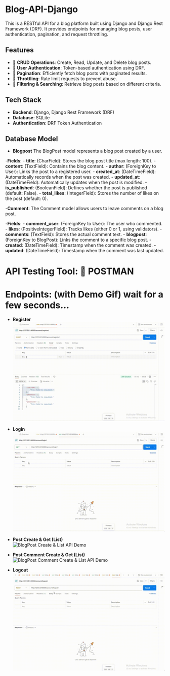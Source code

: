 # Blog-API-Django
This is a RESTful API for a blog platform built using Django and Django Rest Framework (DRF). 
It provides endpoints for managing blog posts, user authentication, pagination, and request throttling.

## Features
- 🔹 **CRUD Operations**: Create, Read, Update, and Delete blog posts.
- 🔹 **User Authentication**: Token-based authentication using DRF.
- 🔹 **Pagination**: Efficiently fetch blog posts with paginated results.
- 🔹 **Throttling**: Rate limit requests to prevent abuse.
- 🔹 **Filtering & Searching**: Retrieve blog posts based on different criteria.

## Tech Stack
- **Backend**: Django, Django Rest Framework (DRF)
- **Database**: SQLite 
- **Authentication**: DRF Token Authentication 

## Database Model
- **Blogpost**
The BlogPost model represents a blog post created by a user.

-**Fields**:
    - **title**: (CharField): Stores the blog post title (max length: 100).
    - **content**: (TextField): Contains the blog content.
    - **author**: (ForeignKey to User): Links the post to a registered user.
    - **created_at**: (DateTimeField): Automatically records when the post was created.
    - **updated_at**: (DateTimeField): Automatically updates when the post is modified.
    - **is_published**: (BooleanField): Defines whether the post is published (default: False).
    - **total_likes**: (IntegerField): Stores the number of likes on the post (default: 0).

-**Comment**:
The Comment model allows users to leave comments on a blog post.

-**Fields**:
    - **comment_user**: (ForeignKey to User): The user who commented.
    - **likes**: (PositiveIntegerField): Tracks likes (either 0 or 1, using validators).
    - **comments**: (TextField): Stores the actual comment text.
    - **blogpost**: (ForeignKey to BlogPost): Links the comment to a specific blog post.
    - **created**: (DateTimeField): Timestamp when the comment was created.
    - **updated**: (DateTimeField): Timestamp when the comment was last updated.

# API Testing Tool: 🔬 POSTMAN 

# Endpoints: (with Demo Gif) wait for a few seconds...

- **Register**  
  ![Register API Demo](https://github.com/Ananthakrishnan12/Blog-API-Django/blob/main/demo/Blog-API-registeration.gif?raw=true)  

- **Login**  
  ![Login API Demo](https://github.com/Ananthakrishnan12/Blog-API-Django/blob/main/demo/Blog-API-login.gif?raw=true)  

- **Post Create & Get (List)**  
  ![BlogPost Create & List API Demo](https://github.com/Ananthakrishnan12/Blog-API-Django/blob/main/demo/Blog-API-Post-Create-_-List-.gif?raw=true)  

- **Post Comment Create & Get (List)**  
  ![BlogPost Comment Create & List API Demo](https://github.com/Ananthakrishnan12/Blog-API-Django/blob/main/demo/Blog-API-Post-Comment-Create-_-List-.gif?raw=true)  

- **Logout**  
  ![Logout API Demo](https://github.com/Ananthakrishnan12/Blog-API-Django/blob/main/demo/Blog-API-logout.gif?raw=true)  

